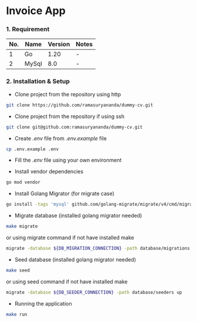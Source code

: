# Invoice App

### 1. Requirement

| No. | Name | Version | Notes |
| --- | --- | --- | --- |
| 1 | Go | 1.20 | - |
| 2 | MySql | 8.0 | - |

### 2. Installation & Setup

- Clone project from the repository using http
```bash
git clone https://github.com/ramasuryananda/dummy-cv.git
```

- Clone project from the repository if using ssh

```bash
git clone git@github.com:ramasuryananda/dummy-cv.git
```

- Create *.env* file from *.env.example* file

```bash
cp .env.example .env
```

- Fill the *.env* file using your own environment

- Install vendor dependencies
```bash
go mod vendor
```

- Install Golang Migrator (for migrate case)
```bash
go install -tags 'mysql' github.com/golang-migrate/migrate/v4/cmd/migrate@latest
```

- Migrate database (installed golang migrator needed)
```bash
make migrate
```
or using migrate command if not have installed make
```bash
migrate -database ${DB_MIGRATION_CONNECTION} -path database/migrations up
```

- Seed database (installed golang migrator needed)
```bash
make seed
```
or using seed command if not have installed make
```bash
migrate -database ${DB_SEEDER_CONNECTION} -path database/seeders up
```

- Running the application
```bash
make run
```